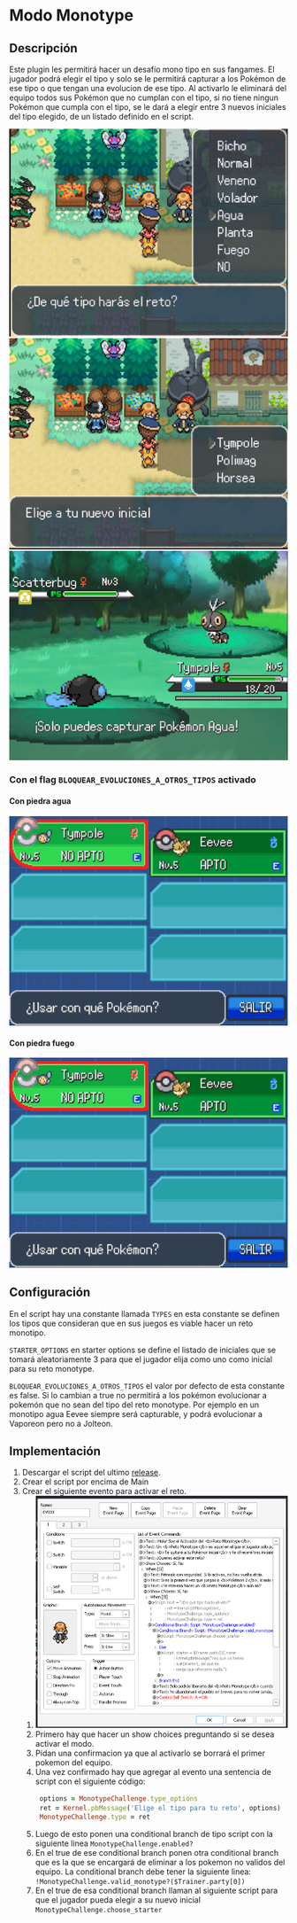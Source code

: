 # Modo Monotype

## Descripción

Este plugin les permitirá hacer un desafío mono tipo en sus fangames. El jugador podrá elegir el tipo y solo se le permitirá capturar a los Pokémon de ese tipo o que tengan una evolucion de ese tipo. Al activarlo le eliminará del equipo todos sus Pokémon que no cumplan con el tipo, si no tiene ningun Pokémon que cumpla con el tipo, se le dará a elegir entre 3 nuevos iniciales del tipo elegido, de un listado definido en el script.

![captura 1](assets/capture1.png)
![captura 2](assets/capture2.png)
![captura 3](assets/capture3.png)

### Con el flag `BLOQUEAR_EVOLUCIONES_A_OTROS_TIPOS` activado

#### Con piedra agua

![imagen water_stone](assets/water_stone.png)

#### Con piedra fuego

![imagen fire_stone](assets/water_stone.png)

## Configuración

En el script hay una constante llamada `TYPES` en esta constante se definen los tipos que consideran que en sus juegos es viable hacer un reto monotipo.

`STARTER_OPTIONS` en starter options se define el listado de iniciales que se tomará aleatoriamente 3 para que el jugador elija como uno como inicial para su reto monotype.

`BLOQUEAR_EVOLUCIONES_A_OTROS_TIPOS` el valor por defecto de esta constante es false. Si lo cambian a true no permitirá a los pokémon evolucionar a pokemón que no sean del tipo del reto monotype. Por ejemplo en un monotipo agua Eevee siempre será capturable, y podrá evolucionar a Vaporeon pero no a Jolteon.

## Implementación

1. Descargar el script del ultimo [release](https://github.com/Pokemon-Fan-Games/Modo-Monotype/releases/tag/16_BES_v1.0.0).
2. Crear el script por encima de Main
3. Crear el siguiente evento para activar el reto.
   1. ![imagen evento](/assets/event1.png)
   2. Primero hay que hacer un show choices preguntando si se desea activar el modo.
   3. Pidan una confirmacion ya que al activarlo se borrará el primer pokemon del equipo.
   4. Una vez confirmado hay que agregar al evento una sentencia de script con el siguiente código:
      ```ruby
       options = MonotypeChallenge.type_options
       ret = Kernel.pbMessage('Elige el tipo para tu reto', options)
       MonotypeChallenge.type = ret
      ```
   5. Luego de esto ponen una conditional branch de tipo script con la siguiente linea `MonotypeChallenge.enabled?`
   6. En el true de ese conditional branch ponen otra conditional branch que es la que se encargará de eliminar a los pokemon no validos del equipo. La conditional branch debe tener la siguiente linea: `!MonotypeChallenge.valid_monotype?($Trainer.party[0])`
   7. En el true de esa conditional branch llaman al siguiente script para que el jugador pueda elegir a su nuevo inicial `MonotypeChallenge.choose_starter`